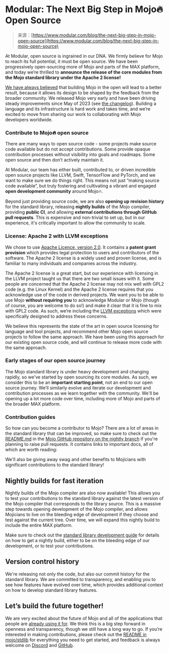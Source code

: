 <!--yml
category: 未分类
date: 2024-05-29 12:44:30
-->

# Modular: The Next Big Step in Mojo🔥 Open Source

> 来源：[https://www.modular.com/blog/the-next-big-step-in-mojo-open-source](https://www.modular.com/blog/the-next-big-step-in-mojo-open-source)

At Modular, open source is ingrained in our DNA. We firmly believe for Mojo to reach its full potential, it must be open source. We have been progressively open-sourcing more of Mojo and parts of the MAX platform, and today we’re thrilled to **announce the release of the core modules from the Mojo standard library under the Apache 2 license!**

[We have always believed](https://docs.modular.com/mojo/faq#open-source) that building Mojo in the open will lead to a better result, because it allows its design to be shaped by the feedback from the broader community. We released Mojo very early and have been driving steady improvements since May of 2023 (see [the changelog](https://docs.modular.com/mojo/changelog)). Building a language and its infrastructure is hard work and takes time, and we’re excited to move from sharing our work to collaborating with Mojo developers worldwide.

### Contribute to Mojo🔥 open source

There are many ways to open source code - some projects make source code available but do not accept contributions. Some provide opaque contribution processes without visibility into goals and roadmaps. Some open source and then don’t actively maintain it. 

At Modular, our team has either built, contributed to, or driven incredible open source projects like LLVM, Swift, TensorFlow and PyTorch, and we want to make sure we do things right. This means not just “making source code available”, but truly fostering and cultivating a vibrant and engaged **open development community** around Mojo🔥.

Beyond just providing source code, we are also **opening up revision history** for the standard library, releasing **nightly builds** of the Mojo compiler, providing **public CI**, and allowing **external contributions through GitHub pull requests**. This is expensive and non-trivial to set up, but in our experience, it's critically important to allow the community to scale.

### License: Apache 2 with LLVM exceptions

We chose to use [Apache Licence, version 2.0](https://opensource.org/license/apache-2-0). It contains a **patent grant provision** which provides legal protection to users and contributors of the software. The Apache 2 license is a widely used and proven license, and is familiar to many individuals and companies across the industry.

The Apache 2 license is a great start, but our experience with licensing in the LLVM project taught us that there are two small issues with it. Some people are concerned that the Apache 2 license may not mix well with GPL2 code (e.g. the Linux Kernel) and the Apache 2 license requires that you acknowledge use of the code in derived projects. We want you to be able to use Mojo **without requiring you** to acknowledge Modular or Mojo (though of course, you are welcome to do so!) and make it clear that it is fine to mix with GPL2 code. As such, we’re including the [LLVM exceptions](https://spdx.org/licenses/LLVM-exception.html) which were specifically designed to address these concerns.

We believe this represents the state of the art in open source licensing for language and tool projects, and recommend other Mojo open source projects to follow the same approach. We have been using this approach for our existing open source code, and will continue to release more code with the same approach.

### Early stages of our open source journey

The Mojo standard library is under heavy development and changing rapidly, so we've started by open sourcing its core modules. As such, we consider this to be an **important starting point**, not an end to our open source journey. We’ll similarly evolve and iterate our development and contribution processes as we learn together with the community. We'll be opening up a lot more code over time, including more of Mojo and parts of the broader MAX platform.

### Contribution guides

So how can you become a contributor to Mojo? There are a lot of areas in the standard library that can be improved, so make sure to check out the [README.md](https://github.com/modularml/mojo/blob/nightly/README.md) in the [Mojo GitHub repository on the nightly branch](https://github.com/modularml/mojo/tree/nightly) if you're planning to raise pull requests. It contains links to important docs, all of which are worth reading:

We'll also be giving away swag and other benefits to Mojicians with significant contributions to the standard library!

## Nightly builds for fast iteration

Nightly builds of the Mojo compiler are also now available! This allows you to test your contributions to the standard library against the latest version of the Mojo compiler that corresponds to the library source. This is a massive step towards opening development of the Mojo compiler, and allows Mojicians to live on the bleeding edge of development if they choose and test against the current tree. Over time, we will expand this nightly build to include the entire MAX platform.

Make sure to check out the [standard library development guide](https://github.com/modularml/mojo/blob/nightly/stdlib/docs/development.md) for details on how to get a nightly build, either to be on the bleeding edge of our development, or to test your contributions.

## Version control history

We're releasing not only the code, but also our commit history for the standard library. We are committed to transparency, and enabling you to see how features have evolved over time, which provides additional context on how to develop standard library features.

## Let’s build the future together!

We are very excited about the future of Mojo and all of the applications that people are [already using it for](https://github.com/mojicians/awesome-mojo). We think this is a big step forward in openness and transparency, though we still have a long way to go. If you’re interested in making contributions, please check out the [README in mojo/stdlib](https://github.com/modularml/mojo/blob/nightly/stdlib/README.md) for everything you need to get started, and feedback is always welcome on [Discord](http://modul.ar/discord) and [GitHub](https://github.com/modularml/mojo/discussions).